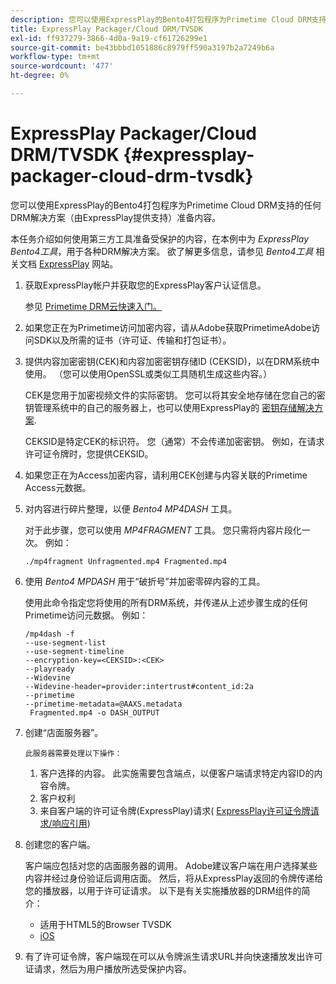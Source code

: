```yaml
---
description: 您可以使用ExpressPlay的Bento4打包程序为Primetime Cloud DRM支持的任何DRM解决方案（由ExpressPlay提供支持）准备内容。
title: ExpressPlay Packager/Cloud DRM/TVSDK
exl-id: ff937279-3866-4d0a-9a19-cf61726299e1
source-git-commit: be43bbbd1051886c8979ff590a3197b2a7249b6a
workflow-type: tm+mt
source-wordcount: '477'
ht-degree: 0%

---
```


# ExpressPlay Packager/Cloud DRM/TVSDK {#expressplay-packager-cloud-drm-tvsdk}

您可以使用ExpressPlay的Bento4打包程序为Primetime Cloud DRM支持的任何DRM解决方案（由ExpressPlay提供支持）准备内容。

本任务介绍如何使用第三方工具准备受保护的内容，在本例中为 *ExpressPlay Bento4工具*，用于各种DRM解决方案。 欲了解更多信息，请参见 *Bento4工具* 相关文档 [ExpressPlay](https://www.expressplay.com/developer/) 网站。
1. 获取ExpressPlay帐户并获取您的ExpressPlay客户认证信息。

   参见 [Primetime DRM云快速入门。](../../quick-start/quick-overview.md)
1. 如果您正在为Primetime访问加密内容，请从Adobe获取PrimetimeAdobe访问SDK以及所需的证书（许可证、传输和打包证书）。
1. 提供内容加密密钥(CEK)和内容加密密钥存储ID (CEKSID)，以在DRM系统中使用。 （您可以使用OpenSSL或类似工具随机生成这些内容。）

   CEK是您用于加密视频文件的实际密钥。 您可以将其安全地存储在您自己的密钥管理系统中的自己的服务器上，也可以使用ExpressPlay的 [密钥存储解决方案](https://www.expressplay.com/developer/key-storage/).

   CEKSID是特定CEK的标识符。 您（通常）不会传递加密密钥。 例如，在请求许可证令牌时，您提供CEKSID。

1. 如果您正在为Access加密内容，请利用CEK创建与内容关联的Primetime Access元数据。

1. 对内容进行碎片整理，以便 *Bento4 MP4DASH* 工具。

   对于此步骤，您可以使用 *MP4FRAGMENT* 工具。 您只需将内容片段化一次。 例如：

   ```
   ./mp4fragment Unfragmented.mp4 Fragmented.mp4
   ```

1. 使用 *Bento4 MPDASH* 用于“破折号”并加密零碎内容的工具。

   使用此命令指定您将使用的所有DRM系统，并传递从上述步骤生成的任何Primetime访问元数据。 例如：

   ```
   /mp4dash -f  
   --use-segment-list  
   --use-segment-timeline  
   --encryption-key=<CEKSID>:<CEK>  
   --playready  
   --Widevine  
   --Widevine-header=provider:intertrust#content_id:2a  
   --primetime  
   --primetime-metadata=@AAXS.metadata 
    Fragmented.mp4 -o DASH_OUTPUT
   ```

1. 创建“店面服务器”。

       此服务器需要处理以下操作：
   
   1. 客户选择的内容。 此实施需要包含端点，以便客户端请求特定内容ID的内容令牌。
   1. 客户权利
   1. 来自客户端的许可证令牌(ExpressPlay)请求( [ExpressPlay许可证令牌请求/响应引用](../../license-token-req-resp-ref/license-req-resp-overview.md))

1. 创建您的客户端。

   客户端应包括对您的店面服务器的调用。 Adobe建议客户端在用户选择某些内容并经过身份验证后调用店面。 然后，将从ExpressPlay返回的令牌传递给您的播放器，以用于许可证请求。 以下是有关实施播放器的DRM组件的简介：

   * 适用于HTML5的Browser TVSDK
   * [iOS](../../../../programming/tvsdk-3x-ios-prog/ios-3x-drm-content-security/ios-3x-apple-fairplay-tvsdk.md)

1. 有了许可证令牌，客户端现在可以从令牌派生请求URL并向快速播放发出许可证请求，然后为用户播放所选受保护内容。
